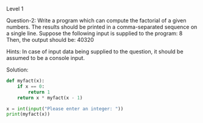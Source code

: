 Level 1

Question-2:
Write a program which can compute the factorial of a given numbers.
The results should be printed in a comma-separated sequence on a single line.
Suppose the following input is supplied to the program:
8
Then, the output should be:
40320

Hints:
In case of input data being supplied to the question, it should be assumed to be a console input.

Solution:
```python
def myfact(x):
    if x == 0:
        return 1
    return x * myfact(x - 1)

x = int(input("Please enter an integer: "))
print(myfact(x))
```
